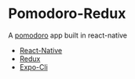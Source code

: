 Pomodoro-Redux
=

A [pomodoro](https://en.wikipedia.org/wiki/Pomodoro_Technique) app built in react-native

- [React-Native](https://docs.expo.io/versions/latest/workflow/exp-cli)
- [Redux](https://redux.js.org/)
- [Expo-Cli](https://docs.expo.io/versions/latest/workflow/exp-cli)

